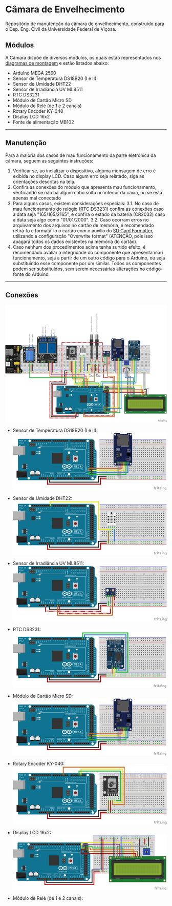 # Câmara de Envelhecimento
Repositório de manutenção da câmara de envelhecimento, construído para o Dep. Eng. Civil da Universidade Federal de Viçosa.

## Módulos
A Câmara dispõe de diversos módulos, os quais estão representados nos <a href=“https://github.com/AlmirFonseca/CamaraDeEnvelhecimento/tree/main/Diagramas%20de%20montagem“>diagramas de montagem</a> e estão listados abaixo:
                
+ Arduino MEGA 2560
+ Sensor de Temperatura  DS18B20 (I e II)
+ Sensor de Umidade DHT22
+ Sensor de Irradiância UV ML8511
+ RTC DS3231
+ Módulo de Cartão Micro SD
+ Módulo de Relé (de 1 e 2 canais)
+ Rotary Encoder KY-040
+ Display LCD 16x2
+ Fonte de alimentação MB102
                
----

## Manutenção
Para a maioria dos casos de mau funcionamento da parte eletrônica da câmara, seguem as seguintes instruções:

                
1. Verificar se, ao incializar o dispositivo, alguma mensagem de erro é exibida no display LCD. Caso algum erro seja relatado, siga as orientações descritas na tela.
2. Confira as conexões do módulo que apresenta mau funcionamento, verificando se não há algum cabo solto no interior da caixa, ou se está apenas mal conectado
3. Para alguns casos, existem considerações especiais:
	3.1. No caso de mau funcionamento do relógio (RTC DS3231) confira as conexões caso a data seja "165/165/2165", e confira o estado da bateria (CR2032) caso a data seja algo como "01/01/2000".
	3.2. Caso ocorram erros no arquivamento dos arquivos no cartão de memória, é recomendado retirá-lo e formatá-lo o cartão com o auxílio do <a href=“https://www.sdcard.org/downloads/formatter/“>SD Card Formatter</a>, utilizando a configuração "Overwrite format" (ATENÇÃO, pois isso apagará todos os dados existentes na memória do cartão).
4. Caso nenhum dos procedimentos acima tenha surtido efeito, é recomendado avaliar a integridade do componente que apresenta mau funcionamento, seja a partir de um outro código para o Arduino, ou seja substituindo esse componente por um similar. Todos os componentes podem ser substituídos, sem serem necessárias alterações no código-fonte do Arduino.
                
----

## Conexões
[![](https://github.com/AlmirFonseca/CamaraDeEnvelhecimento/blob/main/Diagramas%20de%20montagem/Diagrama%20de%20Montagem.png?raw=true)](https://github.com/AlmirFonseca/CamaraDeEnvelhecimento/blob/main/Diagramas%20de%20montagem/Diagrama%20de%20Montagem.png?raw=true)

+ Sensor de Temperatura  DS18B20 (I e II):
[![](https://github.com/AlmirFonseca/CamaraDeEnvelhecimento/blob/main/Diagramas%20de%20montagem/Adaptador%20Cart%C3%A3o%20SD/Cart%C3%A3o%20SD.png?raw=true)](https://github.com/AlmirFonseca/CamaraDeEnvelhecimento/blob/main/Diagramas%20de%20montagem/Adaptador%20Cart%C3%A3o%20SD/Cart%C3%A3o%20SD.png?raw=true)

+ Sensor de Umidade DHT22:
[![](https://github.com/AlmirFonseca/CamaraDeEnvelhecimento/blob/main/Diagramas%20de%20montagem/DHT22/DHT22.png?raw=true)](https://github.com/AlmirFonseca/CamaraDeEnvelhecimento/blob/main/Diagramas%20de%20montagem/DHT22/DHT22.png?raw=true)

+ Sensor de Irradiância UV ML8511:
[![](https://github.com/AlmirFonseca/CamaraDeEnvelhecimento/blob/main/Diagramas%20de%20montagem/Sensor%20UV%20-%20ML8511/Sensor%20UV%20-%20ML8511.png?raw=true)](https://github.com/AlmirFonseca/CamaraDeEnvelhecimento/blob/main/Diagramas%20de%20montagem/Sensor%20UV%20-%20ML8511/Sensor%20UV%20-%20ML8511.png?raw=true)

+ RTC DS3231:
[![](https://github.com/AlmirFonseca/CamaraDeEnvelhecimento/blob/main/Diagramas%20de%20montagem/RTC%20DS3231/RTC%20DS3231.png?raw=true)](https://github.com/AlmirFonseca/CamaraDeEnvelhecimento/blob/main/Diagramas%20de%20montagem/RTC%20DS3231/RTC%20DS3231.png?raw=true)

+ Módulo de Cartão Micro SD:
[![](https://github.com/AlmirFonseca/CamaraDeEnvelhecimento/blob/main/Diagramas%20de%20montagem/Adaptador%20Cart%C3%A3o%20SD/Cart%C3%A3o%20SD.png?raw=true)](https://github.com/AlmirFonseca/CamaraDeEnvelhecimento/blob/main/Diagramas%20de%20montagem/Adaptador%20Cart%C3%A3o%20SD/Cart%C3%A3o%20SD.png?raw=true)

+ Rotary Encoder KY-040:
[![](https://github.com/AlmirFonseca/CamaraDeEnvelhecimento/blob/main/Diagramas%20de%20montagem/Encoder%20KY-040/Endoder%20KY-040.png?raw=true)](https://github.com/AlmirFonseca/CamaraDeEnvelhecimento/blob/main/Diagramas%20de%20montagem/Encoder%20KY-040/Endoder%20KY-040.png?raw=true)

+ Display LCD 16x2:
[![](https://github.com/AlmirFonseca/CamaraDeEnvelhecimento/blob/main/Diagramas%20de%20montagem/DIsplay%20LCD/Display%20LCD.png?raw=true)](https://github.com/AlmirFonseca/CamaraDeEnvelhecimento/blob/main/Diagramas%20de%20montagem/DIsplay%20LCD/Display%20LCD.png?raw=true)

+ Módulo de Relé (de 1 e 2 canais):

